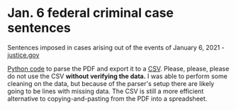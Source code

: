 # Jan. 6 federal criminal case sentences
Sentences imposed in cases arising out of the events of January 6, 2021 - [justice.gov](https://www.justice.gov/usao-dc/media/1331746/dl?inline)

[Python code](pdf-parser.py) to parse the PDF and export it to a [CSV](jan-6-sentences.csv). Please, please, please
do not use the CSV **without verifying the data.** I was able to perform some
cleaning on the data, but because of the parser's setup there are likely going
to be lines with missing data. The CSV is still a more efficient alternative to
copying-and-pasting from the PDF into a spreadsheet.